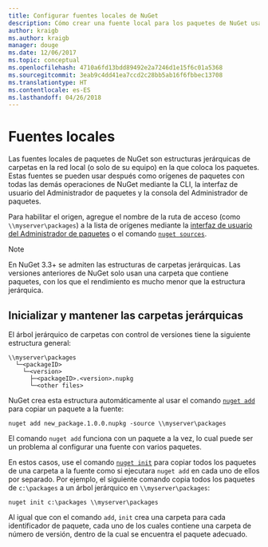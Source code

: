 ```yaml
---
title: Configurar fuentes locales de NuGet
description: Cómo crear una fuente local para los paquetes de NuGet usando carpetas en la red local
author: kraigb
ms.author: kraigb
manager: douge
ms.date: 12/06/2017
ms.topic: conceptual
ms.openlocfilehash: 4710a6fd13bdd89492e2a7246d1e15f6c01a5368
ms.sourcegitcommit: 3eab9c4dd41ea7ccd2c28bb5ab16f6fbbec13708
ms.translationtype: HT
ms.contentlocale: es-ES
ms.lasthandoff: 04/26/2018
---
```

# <a name="local-feeds"></a>Fuentes locales

Las fuentes locales de paquetes de NuGet son estructuras jerárquicas de carpetas en la red local (o solo de su equipo) en la que coloca los paquetes. Estas fuentes se pueden usar después como orígenes de paquetes con todas las demás operaciones de NuGet mediante la CLI, la interfaz de usuario del Administrador de paquetes y la consola del Administrador de paquetes.

Para habilitar el origen, agregue el nombre de la ruta de acceso (como `\\myserver\packages`) a la lista de orígenes mediante la [interfaz de usuario del Administrador de paquetes](../tools/package-manager-ui.md#package-sources) o el comando [`nuget sources`](../tools/cli-ref-sources.md).

> [!Note]
> En NuGet 3.3+ se admiten las estructuras de carpetas jerárquicas. Las versiones anteriores de NuGet solo usan una carpeta que contiene paquetes, con los que el rendimiento es mucho menor que la estructura jerárquica.

## <a name="initializing-and-maintaining-hierarchical-folders"></a>Inicializar y mantener las carpetas jerárquicas

El árbol jerárquico de carpetas con control de versiones tiene la siguiente estructura general:

    \\myserver\packages
      └─<packageID>
        └─<version>
          ├─<packageID>.<version>.nupkg
          └─<other files>

NuGet crea esta estructura automáticamente al usar el comando [`nuget add`](../tools/cli-ref-add.md) para copiar un paquete a la fuente:

```cli
nuget add new_package.1.0.0.nupkg -source \\myserver\packages
```

El comando `nuget add` funciona con un paquete a la vez, lo cual puede ser un problema al configurar una fuente con varios paquetes.

En estos casos, use el comando [`nuget init`](../tools/cli-ref-init.md) para copiar todos los paquetes de una carpeta a la fuente como si ejecutara `nuget add` en cada uno de ellos por separado. Por ejemplo, el siguiente comando copia todos los paquetes de `c:\packages` a un árbol jerárquico en `\\myserver\packages`:

```cli
nuget init c:\packages \\myserver\packages
```

Al igual que con el comando `add`, `init` crea una carpeta para cada identificador de paquete, cada uno de los cuales contiene una carpeta de número de versión, dentro de la cual se encuentra el paquete adecuado.
